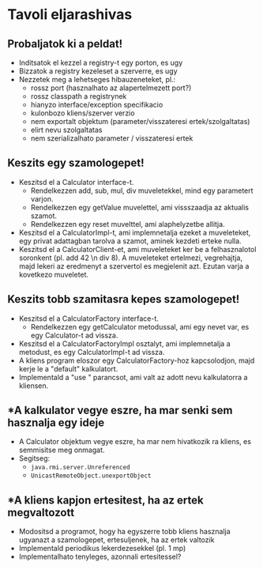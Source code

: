 Tavoli eljarashivas
===

Probaljatok ki a peldat!
---

* Inditsatok el kezzel a registry-t egy porton, es ugy
* Bizzatok a registry kezeleset a szerverre, es ugy
* Nezzetek meg a lehetseges hibauzeneteket, pl.:
  * rossz port (hasznalhato az alapertelmezett port?)
  * rossz classpath a registrynek
  * hianyzo interface/exception specifikacio
  * kulonbozo kliens/szerver verzio
  * nem exportalt objektum (parameter/visszateresi ertek/szolgaltatas)
  * elirt nevu szolgaltatas
  * nem szerializalhato parameter / visszateresi ertek

Keszits egy szamologepet!
---

* Keszitsd el a Calculator interface-t.
  * Rendelkezzen add, sub, mul, div muveletekkel, mind egy parametert varjon.
  * Rendelkezzen egy getValue muvelettel, ami vissszaadja az aktualis szamot.
  * Rendelkezzen egy reset muvelttel, ami alaphelyzetbe allitja.
* Keszitsd el a CalculatorImpl-t, ami implemnetalja ezeket a muveleteket, egy privat adattagban tarolva a szamot, aminek kezdeti erteke nulla.
* Keszitsd el a CalculatorClient-et, ami muveleteket ker be a felhasznalotol soronkent (pl. add 42 \n div 8).
  A muveleteket ertelmezi, vegrehajtja, majd lekeri az eredmenyt a szervertol es megjelenit azt.
  Ezutan varja a kovetkezo muveletet.

Keszits tobb szamitasra kepes szamologepet!
---

* Keszitsd el a CalculatorFactory interface-t.
  * Rendelkezzen egy getCalculator metodussal, ami egy nevet var, es egy Calculator-t ad vissza.
* Keszitsd el a CalculatorFactoryImpl osztalyt, ami implemnetalja a metodust, es egy CalculatorImpl-t ad vissza.
* A kliens program eloszor egy CalculatorFactory-hoz kapcsolodjon, majd kerje le a "default" kalkulatort.
* Implementald a "use <name>" parancsot, ami valt az adott nevu kalkulatorra a kliensen.

*A kalkulator vegye eszre, ha mar senki sem hasznalja egy ideje
---

* A Calculator objektum vegye eszre, ha mar nem hivatkozik ra kliens, es semmisitse meg onmagat.
* Segitseg:
  * `java.rmi.server.Unreferenced`
  * `UnicastRemoteObject.unexportObject`

*A kliens kapjon ertesitest, ha az ertek megvaltozott
---

* Modositsd a programot, hogy ha egyszerre tobb kliens hasznalja ugyanazt a szamologepet, ertesuljenek, ha az ertek valtozik
* Implementald periodikus lekerdezesekkel (pl. 1 mp)
* Implementalhato tenyleges, azonnali ertesitessel?